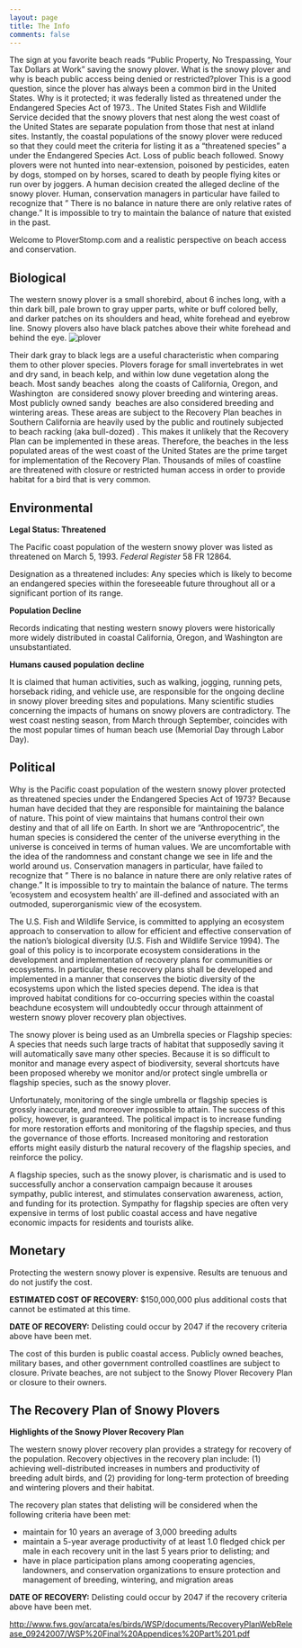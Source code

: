 ```yaml
---
layout: page
title: The Info
comments: false
---
```


The sign at you favorite beach reads “Public Property, No Trespassing, Your Tax Dollars at Work” saving the snowy plover. What is the snowy plover and why is beach public access being denied or restricted?plover This is a good question, since the plover has always been a common bird in the United States. Why is it protected; it was federally listed as threatened under the Endangered Species Act of 1973.. The United States Fish and Wildlife Service decided that the snowy plovers that nest along the west coast of the United States are separate population from those that nest at inland sites. Instantly, the coastal populations of the snowy plover were reduced so that they could meet the criteria for listing it as a “threatened species” a under the Endangered Species Act. Loss of public beach followed. Snowy plovers were not hunted into near-extension, poisoned by pesticides, eaten by dogs, stomped on by horses, scared to death by people flying kites or run over by joggers. A human decision created the alleged decline of the snowy plover. Human, conservation managers in particular have failed to recognize that ” There is no balance in nature there are only relative rates of change.” It is impossible to try to maintain the balance of nature that existed in the past.

Welcome to PloverStomp.com and a realistic perspective on beach access and conservation.

## Biological

The western snowy plover is a small shorebird, about 6 inches long, with a thin dark bill, pale brown to gray upper parts, white or buff colored belly, and darker patches on its shoulders and head, white forehead and eyebrow line. Snowy plovers also have black patches above their white forehead and behind the eye.
<img src="images/plover_snowy.jpg" alt="plover" class="fl_lft">

Their dark gray to black legs are a useful characteristic when comparing them to other plover species. Plovers forage for small invertebrates in wet and dry sand, in beach kelp, and within low dune vegetation along the beach. Most sandy beaches&nbsp; along the coasts of California, Oregon, and Washington&nbsp; are considered snowy plover breeding and wintering areas. Most publicly owned sandy&nbsp; beaches are also considered breeding and wintering areas. These areas are subject to the Recovery Plan beaches in Southern California are heavily used by the public and routinely subjected to beach racking (aka bull-dozed) . This makes it unlikely that the Recovery Plan can be implemented in these areas. Therefore, the beaches in the less populated areas of the west coast of the United States are the prime target for implementation of the Recovery Plan. Thousands of miles of coastline are threatened with closure or restricted human access in order to provide habitat for a bird that is very common.

## Environmental

<strong>Legal Status: Threatened</strong>

The Pacific coast population of the western snowy plover was listed as threatened on March 5, 1993. <em>Federal Register</em> 58 FR 12864.

Designation as a threatened includes: Any species which is likely to become an endangered species within the foreseeable future throughout all or a significant portion of its range.

<strong>Population Decline</strong>

Records indicating that nesting western snowy plovers were historically more widely distributed in coastal California, Oregon, and Washington are unsubstantiated.

<strong>Humans caused population decline</strong>

It is claimed that human activities, such as walking, jogging, running pets, horseback riding, and vehicle use, are responsible for the ongoing decline in snowy plover breeding sites and populations. Many scientific studies concerning the impacts of humans on snowy plovers are contradictory. The west coast nesting season, from March through September, coincides with the most popular times of human beach use (Memorial Day through Labor Day).

## Political

Why is the Pacific coast population of the western snowy plover protected as threatened species under the Endangered Species Act of 1973? Because human have decided that they are responsible for maintaining the balance of nature. This point of view maintains that humans control their own destiny and that of all life on Earth. In short we are “Anthropocentric”, the human species is considered the center of the universe everything in the universe is conceived in terms of human values. We are uncomfortable with the idea of the randomness and constant change we see in life and the world around us. Conservation managers in particular, have failed to recognize that ” There is no balance in nature there are only relative rates of change.” It is impossible to try to maintain the balance of nature. The terms ‘ecosystem and ecosystem health’ are ill-defined and associated with an outmoded, superorganismic view of the ecosystem.

The U.S. Fish and Wildlife Service, is committed to applying an ecosystem approach to conservation to allow for efficient and effective conservation of the nation’s biological diversity (U.S. Fish and Wildlife Service 1994). The goal of this policy is to incorporate ecosystem considerations in the development and implementation of recovery plans for communities or ecosystems. In particular, these recovery plans shall be developed and implemented in a manner that conserves the biotic diversity of the ecosystems upon which the listed species depend. The idea is that improved habitat conditions for co-occurring species within the coastal beachdune ecosystem will undoubtedly occur through attainment of western snowy plover recovery plan objectives.

The snowy plover is being used as an Umbrella species or Flagship species: A species that needs such large tracts of habitat that supposedly saving it will automatically save many other species. Because it is so difficult to monitor and manage every aspect of biodiversity, several shortcuts have been proposed whereby we monitor and/or protect single umbrella or flagship species, such as the snowy plover.

Unfortunately, monitoring of the single umbrella or flagship species is grossly inaccurate, and moreover impossible to attain. The success of this policy, however, is guaranteed. The political impact is to increase funding for more restoration efforts and monitoring of the flagship species, and thus the governance of those efforts. Increased monitoring and restoration efforts might easily disturb the natural recovery of the flagship species, and reinforce the policy.

A flagship species, such as the snowy plover, is charismatic and is used to successfully anchor a conservation campaign because it arouses sympathy, public interest, and stimulates conservation awareness, action, and funding for its protection. Sympathy for flagship species are often very expensive in terms of lost public coastal access and have negative economic impacts for residents and tourists alike.

## Monetary

Protecting the western snowy plover is expensive. Results are tenuous and do not justify the cost.

<strong>ESTIMATED COST OF RECOVERY:</strong> $150,000,000 plus additional costs that cannot be estimated at this time.

<strong>DATE OF RECOVERY:</strong> Delisting could occur by 2047 if the recovery criteria above have been met.

The cost of this burden is public coastal access. Publicly owned beaches, military bases, and other government controlled coastlines are subject to closure. Private beaches, are not subject to the Snowy Plover Recovery Plan or closure to their owners.

## The Recovery Plan of Snowy Plovers

<strong>Highlights of the Snowy Plover Recovery Plan</strong>

The western snowy plover recovery plan provides a strategy for recovery of the population. Recovery objectives in the recovery plan include: (1) achieving well-distributed increases in numbers and productivity of breeding adult birds, and (2) providing for long-term protection of breeding and wintering plovers and their habitat.
	
The recovery plan states that delisting will be considered when the following criteria have been met:
						
* maintain for 10 years an average of 3,000 breeding adults
* maintain a 5-year average productivity of at least 1.0 fledged chick per male in each recovery unit in the last 5 years prior to delisting; and
* have in place participation plans among cooperating agencies, landowners, and conservation organizations to ensure protection and management of breeding, wintering, and migration areas
								
<strong>DATE OF RECOVERY:</strong> Delisting could occur by 2047 if the recovery criteria above have been met.

<a href="http://www.fws.gov/arcata/es/birds/WSP/documents/RecoveryPlanWebRelease_09242007/WSP%20Final%20Appendices%20Part%201.pdf" target="_blank">http://www.fws.gov/arcata/es/birds/WSP/documents/RecoveryPlanWebRelease_09242007/WSP%20Final%20Appendices%20Part%201.pdf</a>
								
